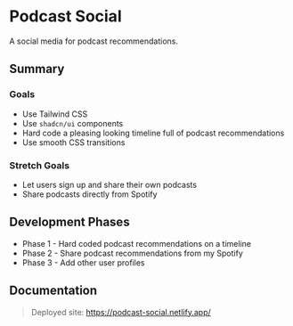 # Podcast Social
A social media for podcast recommendations.

## Summary
### Goals
- Use Tailwind CSS
- Use `shadcn/ui` components
- Hard code a pleasing looking timeline full of podcast recommendations
- Use smooth CSS transitions

### Stretch Goals

- Let users sign up and share their own podcasts
- Share podcasts directly from Spotify
## Development Phases
* Phase 1 - Hard coded podcast recommendations on a timeline
* Phase 2 - Share podcast recommendations from my Spotify
* Phase 3 - Add other user profiles

## Documentation 
> Deployed site: 
> https://podcast-social.netlify.app/
